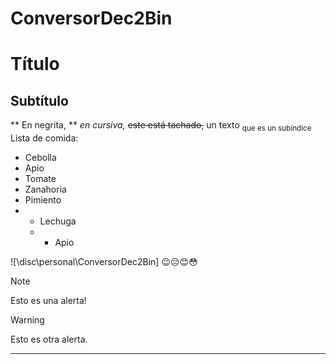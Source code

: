 # ConversorDec2Bin
 # Título
 ## Subtítulo
 ** En negrita, ** *en cursiva,* ~~este está tachado,~~
 un texto <sub>que es un subíndice</sub>
 Lista de comida:
 - Cebolla
 - Apio
 - Tomate
 - Zanahoria
 -  Pimiento
 -  * Lechuga
    *  * Apio


![\\disc\personal\ConversorDec2Bin]
😉😔😊😳
 > [!NOTE]
> Esto es una alerta!


> [!WARNING]
> Esto es otra alerta.


***
